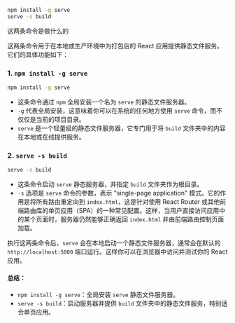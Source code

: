 ```bash
npm install -g serve
serve -s build
```

这两条命令是做什么的

这两条命令用于在本地或生产环境中为打包后的 React 应用提供静态文件服务。它们的具体功能如下：

### 1. `npm install -g serve`

```bash
npm install -g serve
```

- 这条命令通过 `npm` 全局安装一个名为 `serve` 的静态文件服务器。
- `-g` 代表全局安装，这意味着你可以在系统的任何地方使用 `serve` 命令，而不仅仅是当前的项目目录。
- `serve` 是一个轻量级的静态文件服务器，它专门用于将 `build` 文件夹中的内容在本地或在线提供服务。

### 2. `serve -s build`

```bash
serve -s build
```

- 这条命令启动 `serve` 静态服务器，并指定 `build` 文件夹作为根目录。
- `-s` 选项是 `serve` 命令的参数，表示 "single-page application" 模式。它的作用是将所有路由重定向到 `index.html`，这是针对使用 React Router 或其他前端路由库的单页应用（SPA）的一种常见配置。这样，当用户直接访问应用中的某个页面时，服务器仍然能够正确返回 `index.html` 并由前端路由控制页面加载。
  
执行这两条命令后，`serve` 会在本地启动一个静态文件服务器，通常会在默认的 `http://localhost:5000` 端口运行。这样你可以在浏览器中访问并测试你的 React 应用。

#### 总结：
- `npm install -g serve`：全局安装 `serve` 静态文件服务器。
- `serve -s build`：启动服务器并提供 `build` 文件夹中的静态文件服务，特别适合单页应用。